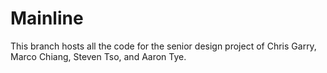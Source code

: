 Mainline
========

This branch hosts all the code for the senior design project of Chris Garry, Marco Chiang, Steven Tso, and Aaron Tye.

